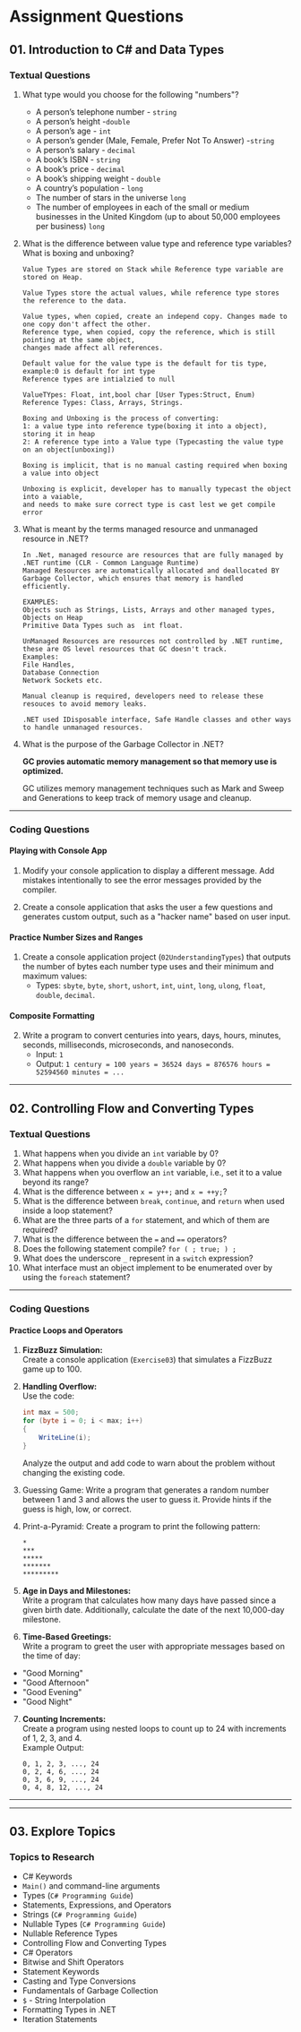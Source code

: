 # Assignment Questions

## 01. Introduction to C# and Data Types

### Textual Questions
1. What type would you choose for the following "numbers"?
    - A person’s telephone number - `string`
    - A person’s height -`double`
    - A person’s age - `int`
    - A person’s gender (Male, Female, Prefer Not To Answer) -`string`
    - A person’s salary - `decimal`
    - A book’s ISBN - `string`
    - A book’s price - `decimal`
    - A book’s shipping weight - `double`
    - A country’s population - `long`
    - The number of stars in the universe `long`
    - The number of employees in each of the small or medium businesses in the United Kingdom (up to about 50,000 employees per business)
        `long`


2. What is the difference between value type and reference type variables? What is boxing and unboxing?
    ```
   Value Types are stored on Stack while Reference type variable are stored on Heap.
   
   Value Types store the actual values, while reference type stores the reference to the data.
   
   Value types, when copied, create an independ copy. Changes made to one copy don't affect the other.
   Reference type, when copied, copy the reference, which is still pointing at the same object, 
   changes made affect all references.
   
   Default value for the value type is the default for tis type, example:0 is default for int type
   Reference types are intialzied to null
   
   ValueTYpes: Float, int,bool char [User Types:Struct, Enum)
   Reference Types: Class, Arrays, Strings.
   
   Boxing and Unboxing is the process of converting:
   1: a value type into reference type(boxing it into a object), storing it in heap
   2: A reference type into a Value type (Typecasting the value type on an object[unboxing])
   
   Boxing is implicit, that is no manual casting required when boxing a value into object
   
   Unboxing is explicit, developer has to manually typecast the object into a vaiable, 
   and needs to make sure correct type is cast lest we get compile error
    ```


3. What is meant by the terms managed resource and unmanaged resource in .NET?
   ```
   In .Net, managed resource are resources that are fully managed by .NET runtime (CLR - Common Language Runtime)
   Managed Resources are automatically allocated and deallocated BY Garbage Collector, which ensures that memory is handled
   efficiently.
   
   EXAMPLES: 
   Objects such as Strings, Lists, Arrays and other managed types, 
   Objects on Heap
   Primitive Data Types such as  int float.
   
   UnManaged Resources are resources not controlled by .NET runtime, these are OS level resources that GC doesn't track.
   Examples:
   File Handles,
   Database Connection
   Network Sockets etc.
   
   Manual cleanup is required, developers need to release these resouces to avoid memory leaks.
   
   .NET used IDisposable interface, Safe Handle classes and other ways to handle unmanaged resources.

   ```

4. What is the purpose of the Garbage Collector in .NET?

      **GC provies automatic memory management so that memory use is optimized.**
      
      GC utilizes memory management techniques such as Mark and Sweep and Generations to keep track of memory usage and cleanup.

---

### Coding Questions

#### Playing with Console App
1. Modify your console application to display a different message. Add mistakes intentionally to see the error messages provided by the compiler.

2. Create a console application that asks the user a few questions and generates custom output, such as a "hacker name" based on user input.

#### Practice Number Sizes and Ranges
1. Create a console application project (`02UnderstandingTypes`) that outputs the number of bytes each number type uses and their minimum and maximum values:
    - Types: `sbyte`, `byte`, `short`, `ushort`, `int`, `uint`, `long`, `ulong`, `float`, `double`, `decimal`.

#### Composite Formatting
2. Write a program to convert centuries into years, days, hours, minutes, seconds, milliseconds, microseconds, and nanoseconds.
    - Input: `1`
    - Output: `1 century = 100 years = 36524 days = 876576 hours = 52594560 minutes = ...`

---

## 02. Controlling Flow and Converting Types

### Textual Questions
1. What happens when you divide an `int` variable by 0?
2. What happens when you divide a `double` variable by 0?
3. What happens when you overflow an `int` variable, i.e., set it to a value beyond its range?
4. What is the difference between `x = y++;` and `x = ++y;`?
5. What is the difference between `break`, `continue`, and `return` when used inside a loop statement?
6. What are the three parts of a `for` statement, and which of them are required?
7. What is the difference between the `=` and `==` operators?
8. Does the following statement compile? `for ( ; true; ) ;`
9. What does the underscore `_` represent in a `switch` expression?
10. What interface must an object implement to be enumerated over by using the `foreach` statement?

---

### Coding Questions

#### Practice Loops and Operators
1. **FizzBuzz Simulation:**  
   Create a console application (`Exercise03`) that simulates a FizzBuzz game up to 100.

2. **Handling Overflow:**  
   Use the code:
   ```csharp
   int max = 500;
   for (byte i = 0; i < max; i++)
   {
       WriteLine(i);
   }
   ```

     Analyze the output and add code to warn about the problem without changing the existing code.

3. Guessing Game:
Write a program that generates a random number between 1 and 3 and allows the user to guess it. Provide hints if the guess is high, low, or correct.

4. Print-a-Pyramid:
Create a program to print the following pattern:
    ```
    *
    ***
    *****
    *******
    *********
    ```  

5. **Age in Days and Milestones:**  
   Write a program that calculates how many days have passed since a given birth date. Additionally, calculate the date of the next 10,000-day milestone.

6. **Time-Based Greetings:**  
   Write a program to greet the user with appropriate messages based on the time of day:
- "Good Morning"
- "Good Afternoon"
- "Good Evening"
- "Good Night"

7. **Counting Increments:**  
   Create a program using nested loops to count up to 24 with increments of 1, 2, 3, and 4.  
   Example Output:  
    ```
   0, 1, 2, 3, ..., 24
    0, 2, 4, 6, ..., 24
    0, 3, 6, 9, ..., 24
    0, 4, 8, 12, ..., 24
   ```
   
---

---

## 03. Explore Topics

### Topics to Research
- C# Keywords
- `Main()` and command-line arguments
- Types (`C# Programming Guide`)
- Statements, Expressions, and Operators
- Strings (`C# Programming Guide`)
- Nullable Types (`C# Programming Guide`)
- Nullable Reference Types
- Controlling Flow and Converting Types
- C# Operators
- Bitwise and Shift Operators
- Statement Keywords
- Casting and Type Conversions
- Fundamentals of Garbage Collection
- `$` - String Interpolation
- Formatting Types in .NET
- Iteration Statements  
